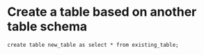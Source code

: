 # Create a table based on another table schema

```
create table new_table as select * from existing_table;
```
